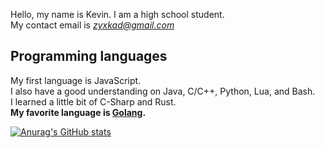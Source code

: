 
Hello, my name is Kevin. I am a high school student.  
My contact email is *zyxkad@gmail.com*

## Programming languages

My first language is JavaScript.  
I also have a good understanding on Java, C/C++, Python, Lua, and Bash.  
I learned a little bit of C-Sharp and Rust.  
**My favorite language is [Golang](https://go.dev/).**

[![Anurag's GitHub stats](https://github-readme-stats.vercel.app/api?username=zyxkad)](https://github.com/anuraghazra/github-readme-stats)


